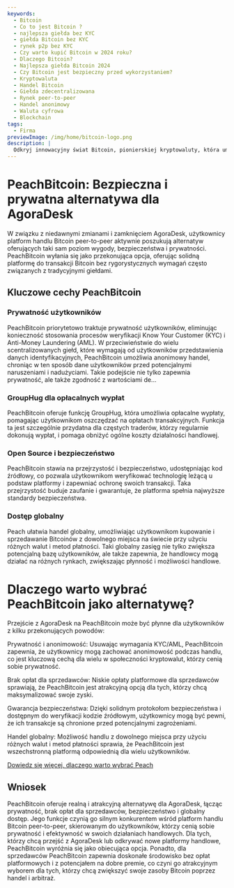 ```yaml
---
keywords:
  - Bitcoin
  - Co to jest Bitcoin ?
  - najlepsza giełda bez KYC
  - giełda Bitcoin bez KYC
  - rynek p2p bez KYC
  - Czy warto kupić Bitcoin w 2024 roku?
  - Dlaczego Bitcoin?
  - Najlepsza giełda Bitcoin 2024
  - Czy Bitcoin jest bezpieczny przed wykorzystaniem?
  - Kryptowaluta
  - Handel Bitcoin
  - Giełda zdecentralizowana
  - Rynek peer-to-peer
  - Handel anonimowy
  - Waluta cyfrowa
  - Blockchain
tags:
  - Firma
previewImage: /img/home/bitcoin-logo.png
description: |
  Odkryj innowacyjny świat Bitcoin, pionierskiej kryptowaluty, która umożliwia bezpieczne, zdecentralizowane transakcje za pośrednictwem globalnej sieci. Dowiedz się więcej o najlepszych giełdach Bitcoin bez KYC, rynkach handlu peer-to-peer i korzyściach z anonimowych transakcji Bitcoin. Odkryj, dlaczego Bitcoin pozostaje wartościową inwestycją w 2024 roku i jak zapewnia bezpieczeństwo przed wykorzystaniem.
---
```


# PeachBitcoin: Bezpieczna i prywatna alternatywa dla AgoraDesk

W związku z niedawnymi zmianami i zamknięciem AgoraDesk, użytkownicy platform handlu Bitcoin peer-to-peer aktywnie poszukują alternatyw oferujących taki sam poziom wygody, bezpieczeństwa i prywatności. PeachBitcoin wyłania się jako przekonująca opcja, oferując solidną platformę do transakcji Bitcoin bez rygorystycznych wymagań często związanych z tradycyjnymi giełdami.

## Kluczowe cechy PeachBitcoin

### Prywatność użytkowników

PeachBitcoin priorytetowo traktuje prywatność użytkowników, eliminując konieczność stosowania procesów weryfikacji Know Your Customer (KYC) i Anti-Money Laundering (AML). W przeciwieństwie do wielu scentralizowanych giełd, które wymagają od użytkowników przedstawienia danych identyfikacyjnych, PeachBitcoin umożliwia anonimowy handel, chroniąc w ten sposób dane użytkowników przed potencjalnymi naruszeniami i nadużyciami. Takie podejście nie tylko zapewnia prywatność, ale także zgodność z wartościami de...

### GroupHug dla opłacalnych wypłat

PeachBitcoin oferuje funkcję GroupHug, która umożliwia opłacalne wypłaty, pomagając użytkownikom oszczędzać na opłatach transakcyjnych. Funkcja ta jest szczególnie przydatna dla częstych traderów, którzy regularnie dokonują wypłat, i pomaga obniżyć ogólne koszty działalności handlowej.

### Open Source i bezpieczeństwo

PeachBitcoin stawia na przejrzystość i bezpieczeństwo, udostępniając kod źródłowy, co pozwala użytkownikom weryfikować technologię leżącą u podstaw platformy i zapewniać ochronę swoich transakcji. Taka przejrzystość buduje zaufanie i gwarantuje, że platforma spełnia najwyższe standardy bezpieczeństwa.

### Dostęp globalny

Peach ułatwia handel globalny, umożliwiając użytkownikom kupowanie i sprzedawanie Bitcoinów z dowolnego miejsca na świecie przy użyciu różnych walut i metod płatności. Taki globalny zasięg nie tylko zwiększa potencjalną bazę użytkowników, ale także zapewnia, że handlowcy mogą działać na różnych rynkach, zwiększając płynność i możliwości handlowe.

# Dlaczego warto wybrać PeachBitcoin jako alternatywę?

Przejście z AgoraDesk na PeachBitcoin może być płynne dla użytkowników z kilku przekonujących powodów:

Prywatność i anonimowość: Usuwając wymagania KYC/AML, PeachBitcoin zapewnia, że użytkownicy mogą zachować anonimowość podczas handlu, co jest kluczową cechą dla wielu w społeczności kryptowalut, którzy cenią sobie prywatność.

Brak opłat dla sprzedawców: Niskie opłaty platformowe dla sprzedawców sprawiają, że PeachBitcoin jest atrakcyjną opcją dla tych, którzy chcą maksymalizować swoje zyski.

Gwarancja bezpieczeństwa: Dzięki solidnym protokołom bezpieczeństwa i dostępnym do weryfikacji kodzie źródłowym, użytkownicy mogą być pewni, że ich transakcje są chronione przed potencjalnymi zagrożeniami.

Handel globalny: Możliwość handlu z dowolnego miejsca przy użyciu różnych walut i metod płatności sprawia, że PeachBitcoin jest wszechstronną platformą odpowiednią dla wielu użytkowników.

[Dowiedz się więcej, dlaczego warto wybrać Peach](https://peachbitcoin.com/blog/Why-Choose-Peach/)

## Wniosek

PeachBitcoin oferuje realną i atrakcyjną alternatywę dla AgoraDesk, łącząc prywatność, brak opłat dla sprzedawców, bezpieczeństwo i globalny dostęp. Jego funkcje czynią go silnym konkurentem wśród platform handlu Bitcoin peer-to-peer, skierowanym do użytkowników, którzy cenią sobie prywatność i efektywność w swoich działaniach handlowych. Dla tych, którzy chcą przejść z AgoraDesk lub odkrywać nowe platformy handlowe, PeachBitcoin wyróżnia się jako obiecująca opcja.
Ponadto, dla sprzedawców PeachBitcoin zapewnia doskonałe środowisko bez opłat platformowych i z potencjałem na dobre premie, co czyni go atrakcyjnym wyborem dla tych, którzy chcą zwiększyć swoje zasoby Bitcoin poprzez handel i arbitraż.
